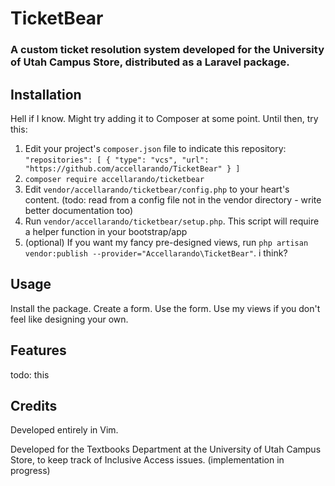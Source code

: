 # TicketBear

### A custom ticket resolution system developed for the University of Utah Campus Store, distributed as a Laravel package.

## Installation
Hell if I know. Might try adding it to Composer at some point. Until then, try this:
1. Edit your project's `composer.json` file to indicate this repository:
`"repositories": [
	{
			"type": "vcs",
			"url": "https://github.com/accellarando/TicketBear"
	}
]`
2. `composer require accellarando/ticketbear`
3. Edit `vendor/accellarando/ticketbear/config.php` to your heart's content. (todo: read from a config file not in the vendor directory - write better documentation too)
4. Run `vendor/accellarando/ticketbear/setup.php`. This script will require a helper function in your bootstrap/app
5. (optional) If you want my fancy pre-designed views, run `php artisan vendor:publish --provider="Accellarando\TicketBear"`. i think?

## Usage
Install the package. Create a form. Use the form. Use my views if you don't feel like designing your own.

## Features
todo: this

## Credits
Developed entirely in Vim.

Developed for the Textbooks Department at the University of Utah Campus Store, to keep track of Inclusive Access issues. (implementation in progress)

